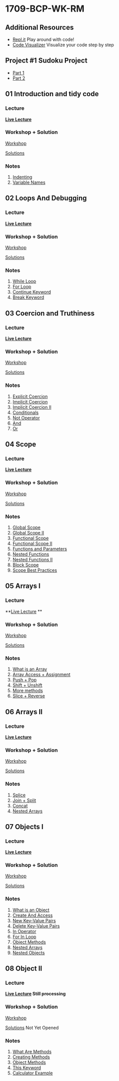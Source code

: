 
# 1709-BCP-WK-RM

## Additional Resources

* [Repl.it](https://repl.it/repls) Play around with code!
* [Code Visualizer](http://www.pythontutor.com/visualize.html#mode=edit) Visualize your code step by step

## Project #1 Sudoku Project

* [Part 1](https://learn.fullstackacademy.com/workshop/5ad399aa137d870004733bac/content/5ad399aa137d870004733bb1/text)
* [Part 2](https://learn.fullstackacademy.com/workshop/5ad399aa137d870004733bac/content/5ad399eaba081800048955be/text)

## **01 Introduction and tidy code**

### Lecture

**[Live Lecture](https://youtu.be/XojO8Rl8pmE)**

### Workshop + Solution

[Workshop](https://learn.fullstackacademy.com/workshop/5ab7da028b8e9b000477fd36/content/5ab7dbafa468c900045db6ed/text)

[Solutions](https://learn.fullstackacademy.com/workshop/5ab7da028b8e9b000477fd36/content/5ab7dc11a468c900045db703/text)

### Notes

1. [Indenting](01-tidy-code/01-indenting.js)
2. [Variable Names](01-tidy-code/02-variable-names.js)

## **02 Loops And Debugging**

### Lecture

**[Live Lecture](https://youtu.be/dXfy0EoD6bQ)**

### Workshop + Solution

[Workshop](https://learn.fullstackacademy.com/workshop/5ac57192f7ff470004a63148/content/5ac572977ec3340004bddd57/text)

[Solutions](https://learn.fullstackacademy.com/workshop/5ac57192f7ff470004a63148/content/5ac57384f7ff470004a63170/text)

### Notes

1. [While Loop](02-loops-and-debugging/01-while-loop.js)
2. [For Loop](02-loops-and-debugging/02-for-loop.js)
3. [Continue Keyword](02-loops-and-debugging/03-continue-keyword.js)
4. [Break Keyword](02-loops-and-debugging/04-break-keyword.js)

## **03 Coercion and Truthiness**

### Lecture

**[Live Lecture](https://youtu.be/siYSIF4Ttjc)**

### Workshop + Solution

[Workshop](https://learn.fullstackacademy.com/workshop/5ac574e51abd3200043c12e8/content/5ac574e51abd3200043c12ed/text)

[Solutions](https://learn.fullstackacademy.com/workshop/5ac574e51abd3200043c12e8/content/5ac574e51abd3200043c12ee/text)

### Notes

1. [Explicit Coercion](03-coercion-and-truthiness/01-explicit-coercion.js)
2. [Implicit Coercion](03-coercion-and-truthiness/02-implicit-coercion.js)
3. [Implicit Coercion II](03-coercion-and-truthiness/03-implicit-coercion-II.js)
4. [Conditionals](03-coercion-and-truthiness/04-conditionals.js)
5. [Not Operator](03-coercion-and-truthiness/05-not-operator.js)
6. [And](03-coercion-and-truthiness/06-and.js)
7. [Or](03-coercion-and-truthiness/07-or.js)

## **04 Scope**

### Lecture

**[Live Lecture](https://youtu.be/Mrt1KtxwqMM)**

### Workshop + Solution

[Workshop](https://learn.fullstackacademy.com/workshop/5ac576417ec3340004bdddb4/content/5ac576417ec3340004bdddb9/text)

[Solutions](https://learn.fullstackacademy.com/workshop/5ac576417ec3340004bdddb4/content/5ac576417ec3340004bdddba/text)

### Notes

1. [Global Scope](04-scope/01-global-scope.js)
2. [Global Scope II](04-scope/02-global-scope-ii.js)
3. [Functional Scope](04-scope/03-functional-scope.js)
4. [Functional Scope II](04-scope/04-functional-scope-ii.js)
5. [Functions and Parameters](04-scope/05-functions-and-parameters.js)
6. [Nested Functions](04-scope/06-nested-functions.js)
7. [Nested Functions II](04-scope/07-nested-functions-ii.js)
8. [Block Scope](04-scope/08-block-scope.js)
9. [Scope Best Practices](04-scope/09-scope-best-practices.js)

## **05 Arrays I**

### Lecture

**[Live Lecture](https://youtu.be/WkUfSmAzLMc) **

### Workshop + Solution

[Workshop](https://learn.fullstackacademy.com/workshop/5ac57806bd9f9e0004adb186/content/5ac57806bd9f9e0004adb18b/text)

[Solutions](https://learn.fullstackacademy.com/workshop/5ac57806bd9f9e0004adb186/content/5ac57806bd9f9e0004adb18c/text)

### Notes

1. [What is an Array](05-array-i/01-what-is-an-array.js)
2. [Array Access + Assignment](05-array-i/02-array-accessing.js)
3. [Push + Pop](05-array-i/03-push-pop.js)
4. [Shift + Unshift](05-array-i/04-shift-unshift.js)
5. [More methods](05-array-i/05-more-methods.js)
6. [Slice + Reverse](05-array-i/06-slice.js)

## **06 Arrays II**

### Lecture

**[Live Lecture](https://youtu.be/jRuFyMqquVQ)**

### Workshop + Solution

[Workshop](https://learn.fullstackacademy.com/workshop/5ac579437ec3340004bdde15/content/5ac579437ec3340004bdde1a/text)

[Solutions](https://learn.fullstackacademy.com/workshop/5ac579437ec3340004bdde15/content/5ac579437ec3340004bdde1b/text)

### Notes

1. [Splice](06-array-ii/01-splice.js)
2. [Join + Split](06-array-ii/02-join-split.js)
3. [Concat](06-array-ii/03-concat.js)
4. [Nested Arrays](06-array-ii/04-nested-arrays.js)

## **07 Objects I**

### Lecture

**[Live Lecture](https://youtu.be/8ijxs9WXuT0)**

### Workshop + Solution

[Workshop](https://learn.fullstackacademy.com/workshop/5ac57b3ebd9f9e0004adb210/content/5ac57b3ebd9f9e0004adb215/text)

[Solutions](https://learn.fullstackacademy.com/workshop/5ac57b3ebd9f9e0004adb210/content/5ac57b3ebd9f9e0004adb216/text)

### Notes

1. [What is an Object](07-objects-i/01-what-is-an-object.js)
2. [Create And Access](07-objects-i/02-create-and-access.js)
3. [New Key-Value Pairs](07-objects-i/03-new-key-value-pairs.js)
4. [Delete Key-Value Pairs](07-objects-i/04-delete-key-value-pairs.js)
5. [In Operator](07-objects-i/05-in-operator.js)
6. [For In Loop](07-objects-i/06-for-in-loop.js)
7. [Object Methods](07-objects-i/07-object-methods.js)
8. [Nested Arrays](07-objects-i/08-nested-arrays.js)
9. [Nested Objects](07-objects-i/09-nested-object.js)

## **08 Object II**

### Lecture

**[Live Lecture](https://youtu.be/Q3rMQgVsz0w) Still processing**

### Workshop + Solution

[Workshop](https://learn.fullstackacademy.com/workshop/5ac57cb8bd9f9e0004adb24a/content/5ac57cb8bd9f9e0004adb24e/text)

[Solutions](https://learn.fullstackacademy.com/workshop/5ac57cb8bd9f9e0004adb24a/content/5ac57cb8bd9f9e0004adb250/text) Not Yet Opened

### Notes

1. [What Are Methods](08-objects-ii/01-what-are.js)
2. [Creating Methods](08-objects-ii/02-creating-methods.js)
3. [Object Methods](08-objects-ii/03-object-methods.js)
4. [This Keyword](08-objects-ii/04-this-keyword.js)
5. [Calculator Example](08-objects-ii/05-calc-example.js)
